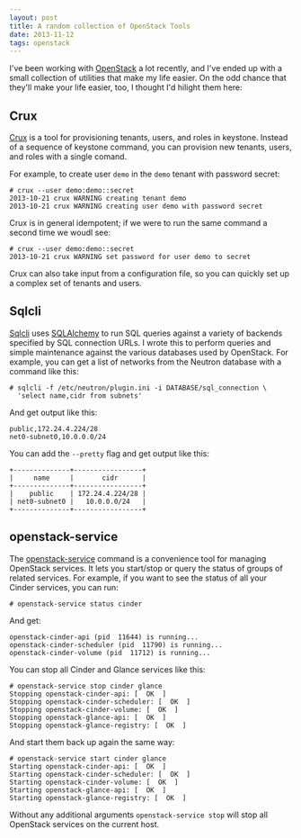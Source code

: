 ```yaml
---
layout: post
title: A random collection of OpenStack Tools
date: 2013-11-12
tags: openstack
---
```


I've been working with [OpenStack][] a lot recently, and I've ended up with a small collection of utilities that make my life easier.  On the odd chance that they'll make your life easier, too, I thought I'd hilight them here:

## Crux

[Crux][] is a tool for provisioning tenants, users, and roles in keystone.  Instead of a sequence of keystone command, you can provision new tenants, users, and roles with a single comand.

For example, to create user `demo` in the `demo` tenant with password secret:

    # crux --user demo:demo::secret
    2013-10-21 crux WARNING creating tenant demo
    2013-10-21 crux WARNING creating user demo with password secret

Crux is in general idempotent; if we were to run the same command a second time we woudl see:

    # crux --user demo:demo::secret
    2013-10-21 crux WARNING set password for user demo to secret
    
Crux can also take input from a configuration file, so you can quickly set up a complex set of tenants and users.

## Sqlcli

[Sqlcli][] uses [SQLAlchemy][] to run SQL queries against a variety of backends specified by SQL connection URLs.  I wrote this to perform queries and simple maintenance against the various databases used by OpenStack.  For example, you can get a list of networks from the Neutron database with a command like this:

    # sqlcli -f /etc/neutron/plugin.ini -i DATABASE/sql_connection \
      'select name,cidr from subnets'

And get output like this:

    public,172.24.4.224/28
    net0-subnet0,10.0.0.0/24

You can add the `--pretty` flag and get output like this:

    +--------------+-----------------+
    |     name     |       cidr      |
    +--------------+-----------------+
    |    public    | 172.24.4.224/28 |
    | net0-subnet0 |   10.0.0.0/24   |
    +--------------+-----------------+

## openstack-service

The [openstack-service][osctl] command is a convenience tool for managing OpenStack services.  It lets you start/stop or query the status of groups of related services.  For example, if you want to see the status of all your Cinder services, you can run:

    # openstack-service status cinder
    
And get:

    openstack-cinder-api (pid  11644) is running...
    openstack-cinder-scheduler (pid  11790) is running...
    openstack-cinder-volume (pid  11712) is running...

You can stop all Cinder and Glance services like this:

    # openstack-service stop cinder glance
    Stopping openstack-cinder-api: [  OK  ]
    Stopping openstack-cinder-scheduler: [  OK  ]
    Stopping openstack-cinder-volume: [  OK  ]
    Stopping openstack-glance-api: [  OK  ]
    Stopping openstack-glance-registry: [  OK  ]

And start them back up again the same way:

    # openstack-service start cinder glance
    Starting openstack-cinder-api: [  OK  ]
    Starting openstack-cinder-scheduler: [  OK  ]
    Starting openstack-cinder-volume: [  OK  ]
    Starting openstack-glance-api: [  OK  ]
    Starting openstack-glance-registry: [  OK  ]

Without any additional arguments `openstack-service stop` will stop all OpenStack services on the current host.

  [sqlalchemy]: http://www.sqlalchemy.org/
  [openstack]: http://openstack.org/
  [crux]: http://github.com/larsks/crux
  [sqlcli]: http://github.com/larsks/sqlcli
  [osctl]: http://github.com/larsks/osctl
  

